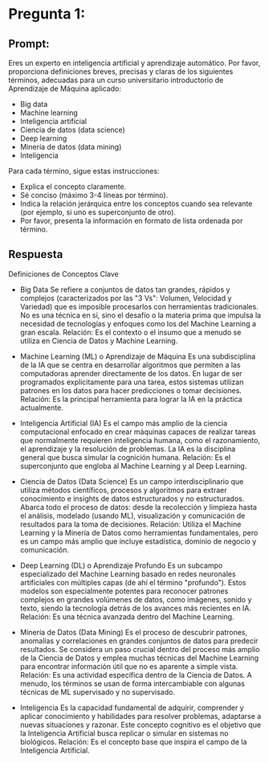 # Pregunta 1:

## Prompt: 
Eres un experto en inteligencia artificial y aprendizaje automático. Por favor, proporciona definiciones breves, precisas y claras de los siguientes términos, adecuadas para un curso universitario introductorio de Aprendizaje de Máquina aplicado:

- Big data
- Machine learning
- Inteligencia artificial
- Ciencia de datos (data science)
- Deep learning
- Minería de datos (data mining)
- Inteligencia
  
Para cada término, sigue estas instrucciones:
- Explica el concepto claramente.
- Sé conciso (máximo 3-4 líneas por término).
- Indica la relación jerárquica entre los conceptos cuando sea relevante (por ejemplo, si uno es superconjunto de otro).
- Por favor, presenta la información en formato de lista ordenada por término.

## Respuesta
Definiciones de Conceptos Clave

- Big Data
Se refiere a conjuntos de datos tan grandes, rápidos y complejos (caracterizados por las "3 Vs": Volumen, Velocidad y Variedad) que es imposible procesarlos con herramientas tradicionales. No es una técnica en sí, sino el desafío o la materia prima que impulsa la necesidad de tecnologías y enfoques como los del Machine Learning a gran escala.
Relación: Es el contexto o el insumo que a menudo se utiliza en Ciencia de Datos y Machine Learning.

- Machine Learning (ML) o Aprendizaje de Máquina
Es una subdisciplina de la IA que se centra en desarrollar algoritmos que permiten a las computadoras aprender directamente de los datos. En lugar de ser programados explícitamente para una tarea, estos sistemas utilizan patrones en los datos para hacer predicciones o tomar decisiones.
Relación: Es la principal herramienta para lograr la IA en la práctica actualmente.

- Inteligencia Artificial (IA)
Es el campo más amplio de la ciencia computacional enfocado en crear máquinas capaces de realizar tareas que normalmente requieren inteligencia humana, como el razonamiento, el aprendizaje y la resolución de problemas. La IA es la disciplina general que busca simular la cognición humana.
Relación: Es el superconjunto que engloba al Machine Learning y al Deep Learning.

- Ciencia de Datos (Data Science)
Es un campo interdisciplinario que utiliza métodos científicos, procesos y algoritmos para extraer conocimiento e insights de datos estructurados y no estructurados. Abarca todo el proceso de datos: desde la recolección y limpieza hasta el análisis, modelado (usando ML), visualización y comunicación de resultados para la toma de decisiones.
Relación: Utiliza el Machine Learning y la Minería de Datos como herramientas fundamentales, pero es un campo más amplio que incluye estadística, dominio de negocio y comunicación.

- Deep Learning (DL) o Aprendizaje Profundo
Es un subcampo especializado del Machine Learning basado en redes neuronales artificiales con múltiples capas (de ahí el término "profundo"). Estos modelos son especialmente potentes para reconocer patrones complejos en grandes volúmenes de datos, como imágenes, sonido y texto, siendo la tecnología detrás de los avances más recientes en IA.
Relación: Es una técnica avanzada dentro del Machine Learning.

- Minería de Datos (Data Mining)
Es el proceso de descubrir patrones, anomalías y correlaciones en grandes conjuntos de datos para predecir resultados. Se considera un paso crucial dentro del proceso más amplio de la Ciencia de Datos y emplea muchas técnicas del Machine Learning para encontrar información útil que no es aparente a simple vista.
Relación: Es una actividad específica dentro de la Ciencia de Datos. A menudo, los términos se usan de forma intercambiable con algunas técnicas de ML supervisado y no supervisado.

- Inteligencia
Es la capacidad fundamental de adquirir, comprender y aplicar conocimiento y habilidades para resolver problemas, adaptarse a nuevas situaciones y razonar. Este concepto cognitivo es el objetivo que la Inteligencia Artificial busca replicar o simular en sistemas no biológicos.
Relación: Es el concepto base que inspira el campo de la Inteligencia Artificial.
